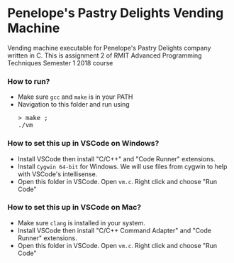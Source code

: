 # Penelope's Pastry Delights Vending Machine
Vending machine executable for Penelope's Pastry Delights company written in C. This is assignment 2 of RMIT Advanced Programming Techniques Semester 1 2018 course 


### How to run?
- Make sure <code>gcc</code> and <code>make</code> is in your PATH
- Navigation to this folder and run using <pre>> make ; ./vm</pre>


### How to set this up in VSCode on Windows?
- Install VSCode then install "C/C++" and "Code Runner" extensions.
- Install <code>Cygwin 64-bit</code> for Windows. We will use files from cygwin to help with VSCode's intellisense.
- Open this folder in VSCode. Open <code>vm.c</code>. Right click and choose "Run Code"

### How to set this up in VSCode on Mac?
- Make sure <code>clang</code> is installed in your system.
- Install VSCode then install "C/C++ Command Adapter" and "Code Runner" extensions.
- Open this folder in VSCode. Open <code>vm.c</code>. Right click and choose "Run Code" 